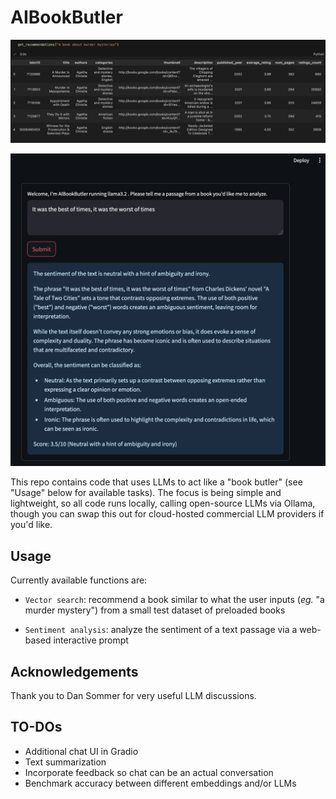 # AIBookButler

![Book recommender](vector_search_screenshot.png)

![Sentiment Analysis dashboard](sentiment_Streamlit_screenshot.png)

This repo contains code that uses LLMs to act like a "book butler" (see "Usage" below for available tasks).
The focus is being simple and lightweight, so all code runs locally, calling open-source LLMs via Ollama,
though you can swap this out for cloud-hosted commercial LLM providers if you'd like. 

## Usage

Currently available functions are:

- `Vector search`: recommend a book similar to what the user inputs (_eg._ "a murder mystery") from a small test dataset of preloaded books

- `Sentiment analysis`: analyze the sentiment of a text passage via a web-based interactive prompt

## Acknowledgements

Thank you to Dan Sommer for very useful LLM discussions.

## TO-DOs

- Additional chat UI in Gradio
- Text summarization
- Incorporate feedback so chat can be an actual conversation
- Benchmark accuracy between different embeddings and/or LLMs
